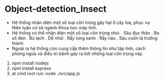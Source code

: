 # Object-detection_Insect
- Hệ thống nhận diện một số loại côn trùng gây hại ở cây lúa, phục vụ Niên luận cơ sở ngành Khoa học máy tính. 
- Hệ thống có thể nhận diện một số loại côn trùng như: 
  . Sâu đục thân
  . Bọ xít đen
  . Bù lạch
  . Dế nhũi
  . Rầy lưng xanh
  . Rầy nâu
  . Sâu cuốn lá trưởng thành
- Ngoài ra hệ thống còn cung cấp thêm thông tin như tập tình, cách phòng ngừa và điều trị bệnh gây ra bởi những loại côn trùng này.
1. npm install nodejs
2. npm install express
3. at cmd root run: node ./src/app.js

